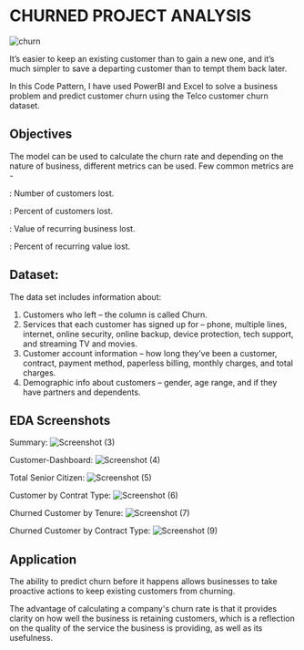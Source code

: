 
# CHURNED PROJECT ANALYSIS

![churn](https://github.com/pallav-kr/Churn-analysis-Project/assets/134233451/54e62fc0-9bb5-468d-9d75-687e1eb0ba9e)

It’s easier to keep an existing customer than to gain a new one, and it’s much simpler to save a departing customer than to tempt them back later.

In this Code Pattern, I have used PowerBI and Excel to solve a business problem and predict customer churn using the Telco customer churn dataset.


## Objectives
The model can be used to calculate the churn rate and depending on the nature of business, different metrics can be used. Few common metrics are -

 Number of customers lost.

 Percent of customers lost.

 Value of recurring business lost.

 Percent of recurring value lost.


## Dataset:


The data set includes information about:

1. Customers who left – the column is called Churn.
2. Services that each customer has signed up for – phone, multiple lines, internet, online security, online backup, device protection, tech support, and streaming TV and movies.
3. Customer account information – how long they’ve been a customer, contract, payment method, paperless billing, monthly charges, and total charges.
4. Demographic info about customers – gender, age range, and if they have partners and dependents.
## EDA Screenshots

Summary:
![Screenshot (3)](https://github.com/pallav-kr/Churn-analysis-Project/assets/134233451/059d0bc0-50b7-42cb-a358-fdd755734edc)

Customer-Dashboard:
![Screenshot (4)](https://github.com/pallav-kr/Churn-analysis-Project/assets/134233451/fb550468-a44e-47f3-b12e-2bffe0f789a1)


Total Senior Citizen:
![Screenshot (5)](https://github.com/pallav-kr/Churn-analysis-Project/assets/134233451/b7b98d23-d48e-4f8c-b3cf-8f61cbdee3a8)


Customer by Contrat Type:
![Screenshot (6)](https://github.com/pallav-kr/Churn-analysis-Project/assets/134233451/574d59bf-f92f-4234-ad14-fc4dd0a8721a)


Churned Customer by Tenure:
![Screenshot (7)](https://github.com/pallav-kr/Churn-analysis-Project/assets/134233451/cdbabdc9-2d55-4935-ae41-120468ec1586)

Churned Customer by Contract Type:
![Screenshot (9)](https://github.com/pallav-kr/Churn-analysis-Project/assets/134233451/11d93af2-47e7-46ab-9921-d424ee0d4c55)



## Application

The ability to predict churn before it happens allows businesses to take proactive actions to keep existing customers from churning. 

The advantage of calculating a company's churn rate is that it provides clarity on how well the business is retaining customers, which is a reflection on the quality of the service the business is providing, as well as its usefulness.

